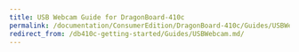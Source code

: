 ```yaml
---
title: USB Webcam Guide for DragonBoard-410c
permalink: /documentation/ConsumerEdition/DragonBoard-410c/Guides/USBWebcam.md.html
redirect_from: /db410c-getting-started/Guides/USBWebcam.md/
---
```

